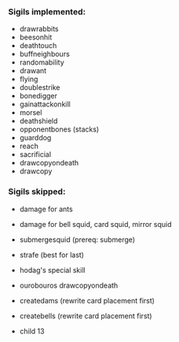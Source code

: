 ### Sigils implemented:
- drawrabbits
- beesonhit
- deathtouch
- buffneighbours
- randomability
- drawant
- flying
- doublestrike
- bonedigger
- gainattackonkill
- morsel
- deathshield
- opponentbones (stacks)
- guarddog
- reach
- sacrificial
- drawcopyondeath
- drawcopy

### Sigils skipped:
- damage for ants
- damage for bell squid, card squid, mirror squid

- submergesquid (prereq: submerge)
- strafe (best for last)

- hodag's special skill
- ourobouros drawcopyondeath

- createdams (rewrite card placement first)
- createbells (rewrite card placement first)

- child 13